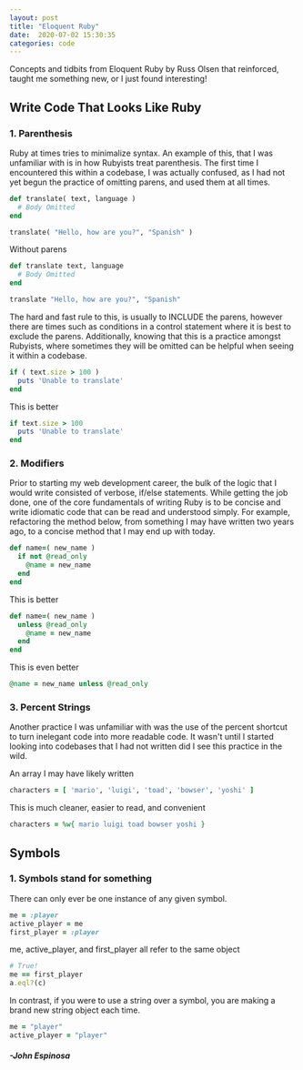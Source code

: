 ```yaml
---
layout: post
title: "Eloquent Ruby"
date:  2020-07-02 15:30:35
categories: code
---
```

Concepts and tidbits from Eloquent Ruby by Russ Olsen that reinforced, taught me something new, or I just found interesting!

## Write Code That Looks Like Ruby

### 1. Parenthesis
Ruby at times tries to minimalize syntax. An example of this, that I was unfamiliar with is in how Rubyists treat parenthesis. The first time I encountered this within a codebase, I was actually confused, as I had not yet begun the practice of omitting parens, and used them at all times.

```ruby
def translate( text, language )
  # Body Omitted
end

translate( "Hello, how are you?", "Spanish" )
```

Without parens

```ruby
def translate text, language
  # Body Omitted
end

translate "Hello, how are you?", "Spanish"
```
The hard and fast rule to this, is usually to INCLUDE the parens, however there are times such as conditions in a control statement where it is best to exclude the parens. Additionally, knowing that this is a practice amongst Rubyists, where sometimes they will be omitted can be helpful when seeing it within a codebase.


```ruby
if ( text.size > 100 )
  puts 'Unable to translate'
end
```
This is better

```ruby
if text.size > 100
  puts 'Unable to translate'
end
```

### 2. Modifiers

Prior to starting my web development career, the bulk of the logic that I would write consisted of verbose, if/else statements. While getting the job done, one of the core fundamentals of writing Ruby is to be concise and write idiomatic code that can be read and understood simply. For example, refactoring the method below, from something I may have written two years ago, to a concise method that I may end up with today.

```ruby
def name=( new_name )
  if not @read_only
    @name = new_name
  end
end
```
This is better
```ruby
def name=( new_name )
  unless @read_only
    @name = new_name
  end
end
```
This is even better
```ruby
@name = new_name unless @read_only
```

### 3. Percent Strings

Another practice I was unfamiliar with was the use of the percent shortcut to turn inelegant code into more readable code. It wasn't until I started looking into codebases that I had not written did I see this practice in the wild.

An array I may have likely written

```ruby
characters = [ 'mario', 'luigi', 'toad', 'bowser', 'yoshi' ]
```
This is much cleaner, easier to read, and convenient
```ruby
characters = %w{ mario luigi toad bowser yoshi }
```

## Symbols
### 1. Symbols stand for something

There can only ever be one instance of any given symbol.
```ruby
me = :player
active_player = me
first_player = :player
```
me, active_player, and first_player all refer to the same object
```ruby
# True!
me == first_player
a.eql?(c)
```
In contrast, if you were to use a string over a symbol, you are making a brand new string object each time.
```ruby
me = "player"
active_player = "player"
```

#### _-John Espinosa_
